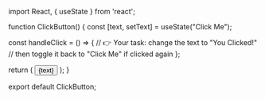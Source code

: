 import React, { useState } from 'react';

function ClickButton() {
  const [text, setText] = useState("Click Me");

  const handleClick = () => {
    // 👉 Your task: change the text to "You Clicked!"
    // then toggle it back to "Click Me" if clicked again
  };

  return (
    <button 
      onClick={handleClick} 
      className="bg-blue-500 text-white px-4 py-2 rounded">
      {text}
    </button>
  );
}

export default ClickButton;
